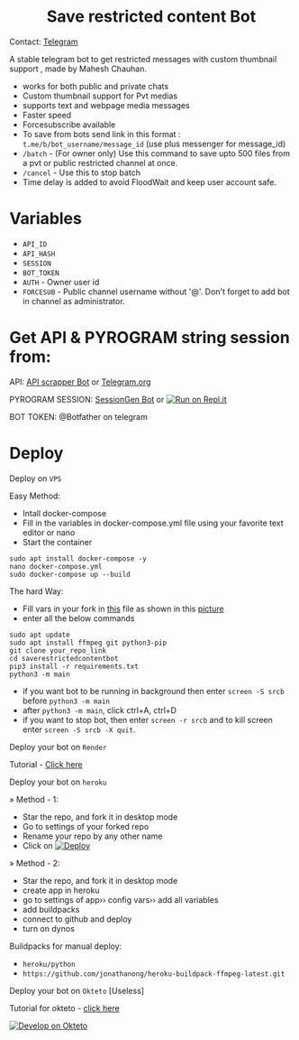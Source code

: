 <h1 align="center">
  <b>Save restricted content Bot</b>
</h1> 

Contact: [Telegram](https://t.me/MaheshChauhan)

A stable telegram bot to get restricted messages with custom thumbnail support , made by Mahesh Chauhan. 

- works for both public and private chats
- Custom thumbnail support for Pvt medias
- supports text and webpage media messages
- Faster speed
- Forcesubscribe available
- To save from bots send link in this format : `t.me/b/bot_username/message_id` (use plus messenger for message_id)
- `/batch` - (For owner only) Use this command to save upto 500 files from a pvt or public restricted channel at once.
- `/cancel` -  Use this to stop batch
- Time delay is added to avoid FloodWait and keep user account safe. 
  
# Variables

- `API_ID`
- `API_HASH`
- `SESSION`
- `BOT_TOKEN` 
- `AUTH` - Owner user id
- `FORCESUB` - Public channel username without '@'. Don't forget to add bot in channel as administrator. 

# Get API & PYROGRAM string session from:
 
API: [API scrapper Bot](https://t.me/USETGSBOT) or [Telegram.org](https://my.telegram.org/auth)

PYROGRAM SESSION: [SessionGen Bot](https://t.me/SessionStringGeneratorRobot) or [![Run on Repl.it](https://replit.com/badge/github/vasusen-code/saverestrictedcontentbot)](https://replit.com/@levinalab/Session-Generator#main.py)

BOT TOKEN: @Botfather on telegram

# Deploy

Deploy on `VPS`

Easy Method:

- Intall docker-compose
- Fill in the variables in docker-compose.yml file using your favorite text editor or nano 
- Start the container 

```
sudo apt install docker-compose -y
nano docker-compose.yml
sudo docker-compose up --build
```

The hard Way:

- Fill vars in your fork in [this](https://github.com/vasusen-code/SaveRestrictedContentBot/blob/master/main/__init__.py) file as shown in this [picture](https://t.me/MaheshChauhan/36)
- enter all the below commands

```
sudo apt update
sudo apt install ffmpeg git python3-pip
git clone your_repo_link
cd saverestrictedcontentbot 
pip3 install -r requirements.txt
python3 -m main
```

- if you want bot to be running in background then enter `screen -S srcb` before `python3 -m main` 
- after `python3 -m main`, click ctrl+A, ctrl+D
- if you want to stop bot, then enter `screen -r srcb` and to kill screen enter `screen -S srcb -X quit`.

Deploy your bot on `Render`

Tutorial - [Click here](https://telegra.ph/SRCB-on-Render-05-17)

Deploy your bot on `heroku`

» Method - 1:
- Star the repo, and fork it in desktop mode
- Go to settings of your forked repo
- Rename your repo by any other name
- Click on  [![Deploy](https://www.herokucdn.com/deploy/button.svg)](https://heroku.com/deploy)
 
» Method - 2:
- Star the repo, and fork it in desktop mode
- create app in heroku
- go to settings of app›› config vars›› add all variables
- add buildpacks
- connect to github and deploy
- turn on dynos
  
Buildpacks for manual deploy:

- `heroku/python`
- `https://github.com/jonathanong/heroku-buildpack-ffmpeg-latest.git`

Deploy your bot on `Okteto` [Useless]
  
Tutorial for okteto - [click here](https://telegra.ph/Okteto-Deploy-04-01)

[![Develop on Okteto](https://okteto.com/develop-okteto.svg)](https://cloud.okteto.com)
